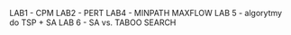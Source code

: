 LAB1 - CPM
LAB2 - PERT
LAB4 - MINPATH MAXFLOW
LAB 5 - algorytmy do TSP + SA
LAB 6 - SA vs. TABOO SEARCH
